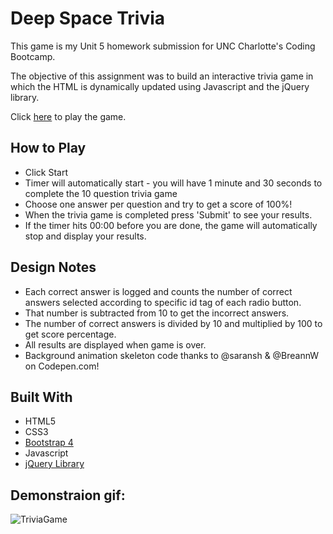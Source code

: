 # Deep Space Trivia

This game is my Unit 5 homework submission for UNC Charlotte's Coding Bootcamp.  

The objective of this assignment was to build an interactive trivia game in which the HTML is dynamically updated using Javascript and the jQuery library.

Click [here]( https://chrisboyce886.github.io/TriviaGame/ ) to play the game. 

## How to Play
* Click Start
* Timer will automatically start - you will have 1 minute and 30 seconds to complete the 10 question trivia game
* Choose one answer per question and try to get a score of 100%!
* When the trivia game is completed press 'Submit' to see your results.
* If the timer hits 00:00 before you are done, the game will automatically stop and display your results. 

## Design Notes
* Each correct answer is logged and counts the number of correct answers selected according to specific id tag of each radio button. 
* That number is subtracted from 10 to get the incorrect answers.
* The number of correct answers is divided by 10 and multiplied by 100 to get score percentage. 
* All results are displayed when game is over.
* Background animation skeleton code thanks to @saransh & @BreannW on Codepen.com!

## Built With
* HTML5
* CSS3
* [Bootstrap 4](https://getbootstrap.com/)
* Javascript
* [jQuery Library](https://jquery.com/)

## Demonstraion gif:
   
   ![TriviaGame](Assets/screenshot/deep-space-trivia.gif "deep-space-trivia.gif")
